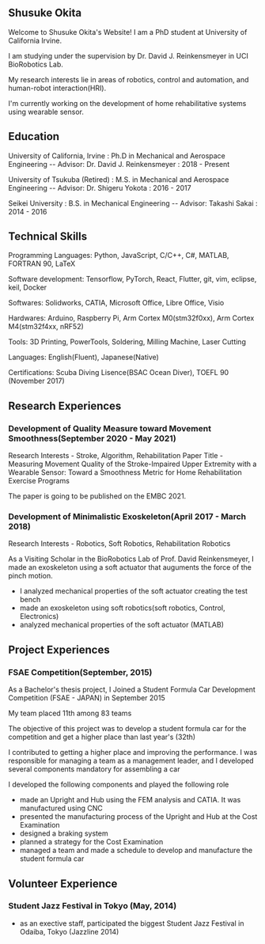 ## Shusuke Okita

Welcome to Shusuke Okita's Website!
I am a PhD student at University of California Irvine.

I am studying under the supervision by Dr. David J. Reinkensmeyer in UCI BioRobotics Lab.

My research interests lie in areas of robotics, control and automation, and human-robot interaction(HRI).

I'm currently working on the development of home rehabilitative systems using wearable sensor.

## Education

University of California, Irvine : Ph.D in Mechanical and Aerospace Engineering  -- Advisor: Dr. David J. Reinkensmeyer : 2018 - Present

University of Tsukuba (Retired) : M.S. in Mechanical and Aerospace Engineering -- Advisor: Dr. Shigeru Yokota : 2016 - 2017

Seikei University : B.S. in Mechanical Engineering -- Advisor: Takashi Sakai : 2014 - 2016

## Technical Skills

Programming Languages: Python, JavaScript, C/C++, C#, MATLAB, FORTRAN 90, LaTeX 

Software development: Tensorflow, PyTorch, React, Flutter, git, vim, eclipse, keil, Docker

Softwares: Solidworks, CATIA, Microsoft Office, Libre Office, Visio

Hardwares: Arduino, Raspberry Pi, Arm Cortex M0(stm32f0xx), Arm Cortex M4(stm32f4xx, nRF52)

Tools: 3D Printing, PowerTools, Soldering, Milling Machine, Laser Cutting

Languages: English(Fluent), Japanese(Native)

Certifications: Scuba Diving Lisence(BSAC Ocean Diver), TOEFL 90 (November 2017)

## Research Experiences


### Development of Quality Measure toward Movement Smoothness(September 2020 - May 2021)
Research Interests - Stroke, Algorithm, Rehabilitation
Paper Title - Measuring Movement Quality of the Stroke-Impaired Upper
Extremity with a Wearable Sensor: Toward a Smoothness Metric for
Home Rehabilitation Exercise Programs

The paper is going to be published on the EMBC 2021.

### Development of Minimalistic Exoskeleton(April 2017 - March 2018)
Research Interests - Robotics, Soft Robotics, Rehabilitation Robotics

As a Visiting Scholar in the BioRobotics Lab of Prof. David Reinkensmeyer, I made an exoskeleton using a soft actuator that auguments the force of the pinch motion.

- I analyzed mechanical properties of the soft actuator creating the test bench
- made an exoskeleton using soft robotics(soft robotics, Control, Electronics)
- analyzed mechanical properties of the soft actuator (MATLAB)

## Project Experiences
### FSAE Competition(September, 2015)
As a Bachelor's thesis project, I Joined a Student Formula Car Development Competition (FSAE - JAPAN) in September 2015

My team placed 11th among 83 teams

The objective of this project was to develop a student formula car for the competition and get a higher place than last year's (32th)

I contributed to getting a higher place and improving the performance. I was responsible for managing a team as a management leader, and I developed several components mandatory for assembling a car

I developed the following components and played the following role

- made an Upright and Hub using the FEM analysis and CATIA. It was manufactured using CNC
- presented the manufacturing process of the Upright and Hub at the Cost Examination
- designed a braking system
- planned a strategy for the Cost Examination
- managed a team and made a schedule to develop and manufacture the student formula car

## Volunteer Experience
### Student Jazz Festival in Tokyo (May, 2014)
- as an exective staff, participated the biggest Student Jazz Festival in Odaiba, Tokyo (Jazzline 2014)

